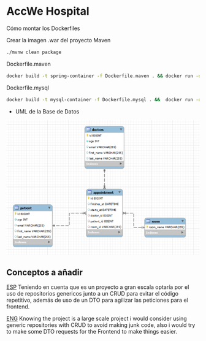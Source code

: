 # AccWe Hospital




Cómo montar los Dockerfiles

Crear la imagen .war del proyecto Maven

```bash
./mvnw clean package
```

Dockerfile.maven
```bash
docker build -t spring-container -f Dockerfile.maven . && docker run -d -p 8080:8080 spring-container
```

Dockerfile.mysql
```bash
docker build -t mysql-container -f Dockerfile.mysql . &&  docker run -d -p 3306:3306 mysql-container
```

* UML de la Base de Datos

![BD_UML.png](BD_UML.png)

## Conceptos a añadir

[ESP](/)
Teniendo en cuenta que es un proyecto a gran escala optaría por el uso de
repositorios genericos junto a un CRUD para evitar el código repetitivo, además de uso de un DTO para agilizar las peticiones para el frontend.

[ENG](/)
Knowing the project is a large scale project i would consider using generic repositories with CRUD to avoid making junk code,
also i would try to make some DTO requests for the Frontend to make things easier.

